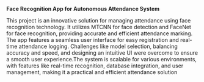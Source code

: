 **Face Recognition App for Autonomous Attendance System**

This project is an innovative solution for managing attendance using face recognition technology. It utilizes MTCNN for face detection and FaceNet for face recognition, providing accurate and efficient attendance marking. 
The app features a seamless user interface for easy registration and real-time attendance logging. Challenges like model selection, balancing accuracy and speed, and designing an intuitive UI were overcome to ensure a 
smooth user experience.The system is scalable for various environments, with features like real-time recognition, database integration, and user management, making it a practical and efficient attendance solution
